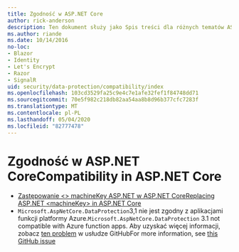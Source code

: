 ```yaml
---
title: Zgodność w ASP.NET Core
author: rick-anderson
description: Ten dokument służy jako Spis treści dla różnych tematów ASP.NET Core zgodności ochrony danych.
ms.author: riande
ms.date: 10/14/2016
no-loc:
- Blazor
- Identity
- Let's Encrypt
- Razor
- SignalR
uid: security/data-protection/compatibility/index
ms.openlocfilehash: 103cd3529fa25c9e4c7e1afe32fef1f84748dd71
ms.sourcegitcommit: 70e5f982c218db82aa54aa8b8d96b377cfc7283f
ms.translationtype: MT
ms.contentlocale: pl-PL
ms.lasthandoff: 05/04/2020
ms.locfileid: "82777478"
---
```

# <a name="compatibility-in-aspnet-core"></a><span data-ttu-id="23c9d-103">Zgodność w ASP.NET Core</span><span class="sxs-lookup"><span data-stu-id="23c9d-103">Compatibility in ASP.NET Core</span></span>

* [<span data-ttu-id="23c9d-104">Zastępowanie \<> machineKey ASP.NET w ASP.NET Core</span><span class="sxs-lookup"><span data-stu-id="23c9d-104">Replacing ASP.NET \<machineKey> in ASP.NET Core</span></span>](xref:security/data-protection/compatibility/replacing-machinekey)
* <span data-ttu-id="23c9d-105">`Microsoft.AspNetCore.DataProtection`3,1 nie jest zgodny z aplikacjami funkcji platformy Azure.</span><span class="sxs-lookup"><span data-stu-id="23c9d-105">`Microsoft.AspNetCore.DataProtection` 3.1 not compatible with Azure function apps.</span></span> <span data-ttu-id="23c9d-106">Aby uzyskać więcej informacji, zobacz [ten problem](https://github.com/Azure/azure-functions-host/issues/5447) w usłudze GitHub</span><span class="sxs-lookup"><span data-stu-id="23c9d-106">For more information, see [this GitHub issue](https://github.com/Azure/azure-functions-host/issues/5447)</span></span>
